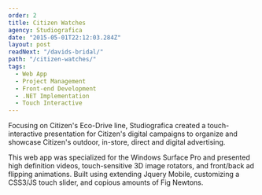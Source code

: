 ```yaml
---
order: 2
title: Citizen Watches
agency: Studiografica
date: "2015-05-01T22:12:03.284Z"
layout: post
readNext: "/davids-bridal/"
path: "/citizen-watches/"
tags:
  - Web App
  - Project Management
  - Front-end Development
  - .NET Implementation
  - Touch Interactive
---
```

Focusing on Citizen's Eco-Drive line, Studiografica created a touch-interactive presentation for Citizen's digital campaigns to organize and showcase Citizen's outdoor, in-store, direct and digital advertising.

This web app was specialized for the Windows Surface Pro and presented high definition videos, touch-sensitive 3D image rotators, and front/back ad flipping animations. Built using extending Jquery Mobile, customizing a CSS3/JS touch slider, and copious amounts of Fig Newtons.
